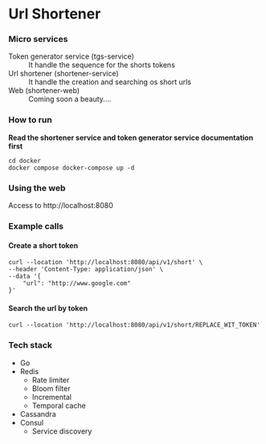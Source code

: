 # Url Shortener

### Micro services

<dl>
  <dt>Token generator service (tgs-service) </dt>
  <dd>It handle the sequence for the shorts tokens </dd>
  <dt>Url shortener (shortener-service)</dt>
  <dd>It handle the creation and searching os short urls</dd>
  <dt>Web (shortener-web)</dt>
  <dd>Coming soon a beauty....</dd>  
</dl>

### How to run

**Read the shortener service and token generator service documentation first**

```
cd docker
docker compose docker-compose up -d
```

### Using the web

Access to http://localhost:8080

### Example calls

#### Create a short token

```
curl --location 'http://localhost:8080/api/v1/short' \
--header 'Content-Type: application/json' \
--data '{
    "url": "http://www.google.com"
}'
```

#### Search the url by token

```
curl --location 'http://localhost:8080/api/v1/short/REPLACE_WIT_TOKEN'

```

### Tech stack

- Go
- Redis
  - Rate limiter
  - Bloom filter
  - Incremental
  - Temporal cache
- Cassandra
- Consul
  - Service discovery

